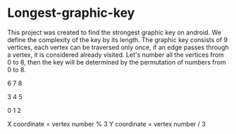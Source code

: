 # Longest-graphic-key
This project was created to find the strongest graphic key on android.
We define the complexity of the key by its length.
The graphic key consists of 9 vertices, each vertex can be traversed only once, if an edge passes through a vertex, it is considered already visited.
Let's number all the vertices from 0 to 8, then the key will be determined by the permutation of numbers from 0 to 8.

  6   7   8
  
  3   4   5 
  
  0   1   2

X coordinate = vertex number % 3
Y coordinate = vertex number / 3
